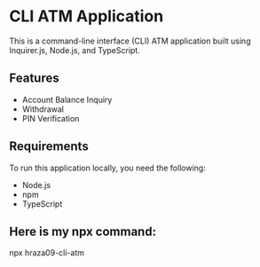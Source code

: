# CLI ATM Application

This is a command-line interface (CLI) ATM application built using Inquirer.js, Node.js, and TypeScript.

## Features

- Account Balance Inquiry
- Withdrawal
- PIN Verification

## Requirements

To run this application locally, you need the following:

- Node.js
- npm 
- TypeScript 

## Here is my npx command:
npx hraza09-cli-atm
